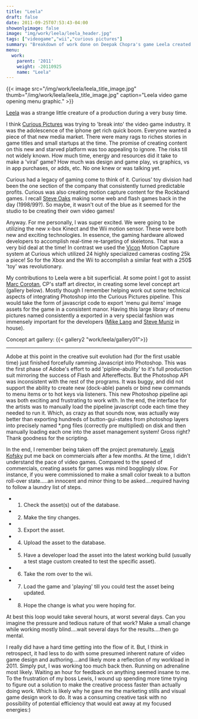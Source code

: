 ```yaml
---
title: "Leela"
draft: false
date: 2011-09-25T07:53:43-04:00
showonlyimage: false
image: "img/work/leela/leela_header.jpg"
tags: ["videogame","wii","curious pictures"]
summary: "Breakdown of work done on Deepak Chopra's game Leela created for the wii and xbox."
menu:
  work:
    parent: '2011'
    weight: -20110925
    name: "Leela"
---
```




{{< image src="/img/work/leela/leela_title_image.jpg" thumb="/img/work/leela/leela_title_image.jpg" caption="Leela video game opening menu graphic." >}}





[Leela](https://en.wikipedia.org/wiki/List_of_Wii_games) was a strange little creature of a production during a very busy time.

I think [Curious Pictures](https://en.wikipedia.org/wiki/Curious_Pictures) was trying to 'break into' the video game industry. It was the adolescence of the iphone get rich quick boom. Everyone wanted a piece of that new media market. There were many rags to riches stories in game titles and small startups at the time. The promise of creating content on this new and starved platform was too appealing to ignore. The risks till not widely known. How much time, energy and resources did it take to make a 'viral' game? How much was design and game play, vs graphics, vs in app purchases, or adds, etc. No one knew or was talking yet.

Curious had a legacy of gaming come to think of it. Curious' toy division had been the one section of the company that consistently turned predictable profits. Curious was also creating motion capture content for the Rockband games. I recall [Steve Oaks](http://www.imdb.com/name/nm1016099/) making some web and flash games back in the day (1998/99?). So maybe, it wasn't out of the blue as it seemed for the studio to be creating their own video games!

Anyway.
For me personally, I was super excited. We were going to be utilizing the new x-box Kinect and the Wii motion sensor. These were both new and exciting technologies. In essence, the gaming hardware allowed developers to accomplish real-time re-targeting of skeletons. That was a very bid deal at the time! In contrast we used the [Vicon](http://www.vicon.com/) Motion Capture system at Curious which utilized 24 highly specialized cameras costing 25k a piece! So for the Xbox and the Wii to accomplish a similar feat with a 250$ 'toy' was revolutionary.


My contributions to Leela were a bit superficial. At some point I got to assist [Marc Corotan](https://www.imdb.com/name/nm3155864/), CP's staff art director, in creating some level concept art (gallery below). Mostly though I remember helping work out some technical aspects of integrating Photoshop into the Curious Pictures pipeline. This would take the form of javascript code to export 'menu gui items' image assets for the game in a consistent manor. Having this large library of menu pictures named consistently a exported in a very special fashion was immensely important for the developers ([Mike Lang](https://www.imdb.com/name/nm4469721/) and [Steve Muniz](https://www.imdb.com/name/nm2618274) in house).


Concept art gallery:
{{< gallery2 "work/leela/gallery01">}}

---
Adobe at this point in the creative suit evolution had (for the first usable time) just finished forcefully ramming Javascript into Photoshop. This was the first phase of Adobe's effort to add 'pipline-abulity' to it's full production suit mirroring the success of Flash and Aftereffects. But the Photoshop API was inconsistent with the rest of the programs. It was buggy, and did not support the ability to create new (dock-able) panels or bind new commands to menu items or to hot keys via listeners. This new Photoshop pipeline api was both exciting and frustrating to work with. In the end, the interface for the artists was to manually load the pipeline javascript code each time they needed to run it. Which, as crazy as that sounds now, was actually way better than exporting hundreds of button-gui-states from photoshop layers into precisely named *.png files (correctly pre multiplied) on disk and then manually loading each one into the asset management system! Gross right? Thank goodness for the scripting.


In the end, I remember being taken off the project prematurely. [Lewis Kofsky](https://www.imdb.com/name/nm2572946) put me back on commercials after a few months. At the time, I didn't understand the pace of video games. Compared to the speed of commercials, creating assets for games was mind bogglingly slow. For instance, if you were commissioned to make a small color tweak to a button roll-over state.....an innocent and minor thing to be asked....required having to follow a laundry list of steps.

- 1. Check the asset(s) out of the database.
- 2. Make the tiny changes.
- 3. Export the asset.
- 4. Upload the asset to the database.
- 5. Have a developer load the asset into the latest working build (usually a test stage custom created to test the specific asset).
- 6. Take the rom over to the wii.
- 7. Load the game and 'playing' till you could test the asset being updated.
- 8. Hope the change is what you were hoping for.

At best this loop would take several hours, at worst several days. Can you imagine the pressure and tedious nature of that work? Make a small change while working mostly blind....wait several days for the results....then go mental.

I really did have a hard time getting into the flow of it. But, I think in retrospect, it had less to do with some presumed inherent nature of video game design and authoring....and likely more a reflection of my workload in 2011. Simply put, I was working too much back then. Running on adrenaline most likely. Waiting an hour for feedback on anything seemed insane to me. To the frustration of my boss Lewis, I wound up spending more time trying to figure out a solution to make the creative process faster than actually doing work. Which is likely why he gave me the marketing stills and visual game design work to do. It was a consuming creative task with no possibility of potential efficiency that would eat away at my focused energies:)
